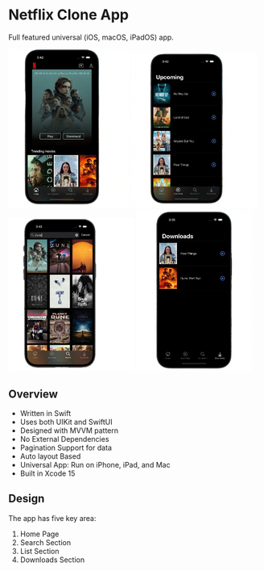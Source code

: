 # Netflix Clone App

Full featured universal (iOS, macOS, iPadOS) app.

<div>
    <img src="screenshots/nfAppSS01.png" width="240" />
    <img src="screenshots/nfAppSS02.png" width="250" />
    <img src="screenshots/nfAppSS03.png" width="250" />
    <img src="screenshots/nfAppSS04.png" width="230" />
</div>


## Overview
- Written in Swift
- Uses both UIKit and SwiftUI
- Designed with MVVM pattern
- No External Dependencies
- Pagination Support for data
- Auto layout Based
- Universal App: Run on iPhone, iPad, and Mac
- Built in Xcode 15

## Design

The app has five key area:

1. Home Page
2. Search Section
3. List Section
4. Downloads Section
